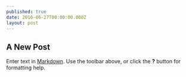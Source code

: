 ```yaml
---
published: true
date: 2016-06-27T00:00:00.000Z
layout: post
---
```

## A New Post

Enter text in [Markdown](http://daringfireball.net/projects/markdown/). Use the toolbar above, or click the **?** button for formatting help.
